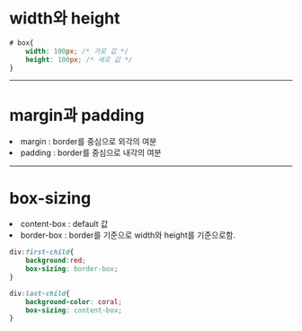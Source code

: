 # width와 height

```css
# box{
    width: 100px; /* 가로 값 */
    height: 100px; /* 세로 값 */
}
```

---
# margin과 padding

<li> margin : border를 중심으로 외각의 여분
<li> padding : border를 중심으로 내각의 여분

---
# box-sizing 
 
<li> content-box : default 값
<li> border-box : border를 기준으로 width와 height를 기준으로함.

```css
div:first-child{
    background:red;
    box-sizing: border-box;
}

div:last-child{
    background-color: coral;
    box-sizing: content-box;
}
```